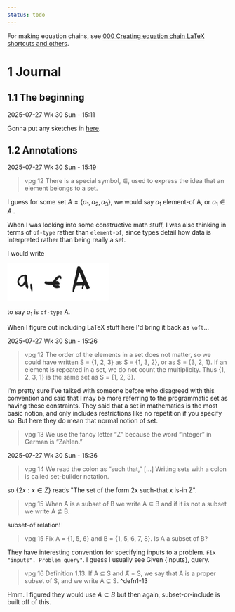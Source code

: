 ```yaml
---
status: todo
---
```


For making equation chains, see [000 Creating equation chain LaTeX shortcuts and others](../../../../../../../topic/tasks/2025/000%20Creating%20equation%20chain%20LaTeX%20shortcuts%20and%20others.md).

# 1 Journal

## 1.1 The beginning

2025-07-27 Wk 30 Sun - 15:11

Gonna put any sketches in [here](../../../../../../../../../../Excalidraw/Wk%2030%20Drawing%20Math%20Book%20000%20Starting%20out.md).

## 1.2 Annotations

2025-07-27 Wk 30 Sun - 15:19

 > 
 > vpg 12
 > There is a special symbol, ∈,
 > used to express the idea that an element belongs to a set.

I guess for some set $A = \lbrace a_1, a_2, a_3 \rbrace$, we would say $a_1$ element-of A, or $a_1 \in A$ .

When I was looking into some constructive math stuff, I was also thinking in terms of `of-type` rather than `element-of`, since types detail how data is interpreted rather than being really a set.

I would write

![Pasted image 20250727152418.png](../../../../../../../../../../attachments/Pasted%20image%2020250727152418.png)

to say $a_1$ is `of-type` A.

When I figure out including LaTeX stuff here I'd bring it back as `\oft`...

2025-07-27 Wk 30 Sun - 15:26

 > 
 > vpg 12
 > The order of the elements in a set does not matter, so we could have written
 > S = {1, 2, 3} as S = {1, 3, 2}, or as S = {3, 2, 1}. If an element is repeated in a set,
 > we do not count the multiplicity. Thus {1, 2, 3, 1} is the same set as S = {1, 2, 3}.

I'm pretty sure I've talked with someone before who disagreed with this convention and said that I may be more referring to the programmatic set as having these constraints. They said that a set in mathematics is the most basic notion, and only includes restrictions like no repetition if you specify so. But here they do mean that normal notion of set.

 > 
 > vpg 13
 > We use the fancy letter “Z” because the word “integer” in German is “Zahlen.”

2025-07-27 Wk 30 Sun - 15:36

 > 
 > vpg 14
 > We read the colon as “such that,” \[...\] Writing sets with a colon is called set-builder notation.

so $\lbrace 2x : x \in Z \rbrace$ reads "The set of the form 2x such-that x is-in Z".

 > 
 > vpg 15
 > When A is a subset of B we write A ⊆ B and if it is not a subset we write A ⊈ B.

subset-of relation!

 > 
 > vpg 15
 > Fix A = {1, 5, 6} and B = {1, 5, 6, 7, 8}. Is A a subset of B?

They have interesting convention for specifying inputs to a problem. `Fix "inputs". Problem query"`. I guess I usually see Given {inputs}, query.

 > 
 > vpg 16
 > Definition 1.13.
 > If A ⊆ S and A̸ = S, we say that A is a proper subset of S, and we write A ⊊ S.
 > <a name="defn1-13" />^defn1-13

Hmm. I figured they would use $A \subset B$ but then again, subset-or-include is built off of this.
